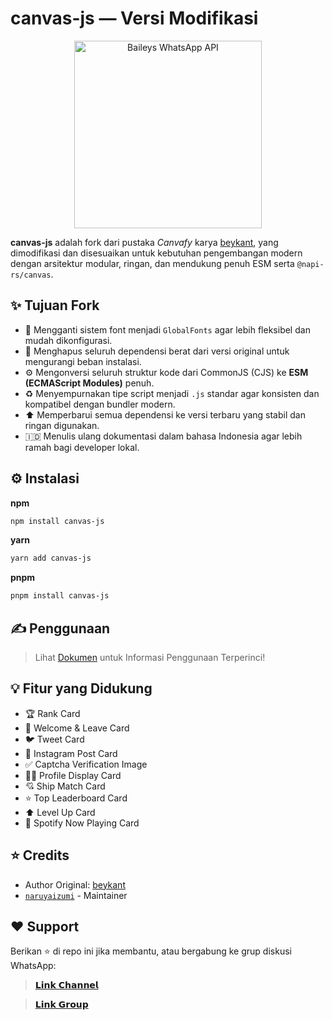 # canvas-js — Versi Modifikasi

<p align="center">
  <img src="https://i.supa.codes/kyWCSZ" width="300" alt="Baileys WhatsApp API">
</p>

**canvas-js** adalah fork dari pustaka *Canvafy* karya [beykant](https://github.com/beykant), yang dimodifikasi dan disesuaikan untuk kebutuhan pengembangan modern dengan arsitektur modular, ringan, dan mendukung penuh ESM serta `@napi-rs/canvas`.

## ✨ Tujuan Fork

- 🔧 Mengganti sistem font menjadi `GlobalFonts` agar lebih fleksibel dan mudah dikonfigurasi.
- 🧹 Menghapus seluruh dependensi berat dari versi original untuk mengurangi beban instalasi.
- ⚙️ Mengonversi seluruh struktur kode dari CommonJS (CJS) ke **ESM (ECMAScript Modules)** penuh.
- ♻️ Menyempurnakan tipe script menjadi `.js` standar agar konsisten dan kompatibel dengan bundler modern.
- ⬆️ Memperbarui semua dependensi ke versi terbaru yang stabil dan ringan digunakan.
- 🇮🇩 Menulis ulang dokumentasi dalam bahasa Indonesia agar lebih ramah bagi developer lokal.

## ⚙️ Instalasi

**npm**
```bash
npm install canvas-js
```

**yarn**
```bash
yarn add canvas-js
```

**pnpm**
```bash
pnpm install canvas-js
```

## ✍️ **Penggunaan**

> Lihat [Dokumen](https://fivesobes.gitbook.io/canvafy) untuk Informasi Penggunaan Terperinci!

## 💡 **Fitur yang Didukung**

- 🏆 Rank Card
- 🎉 Welcome & Leave Card
- 🐦 Tweet Card
- 📸 Instagram Post Card
- ✅ Captcha Verification Image
- 🧑‍💻 Profile Display Card
- 💘 Ship Match Card
- ⭐ Top Leaderboard Card
- ⬆️ Level Up Card
- 🎵 Spotify Now Playing Card

## ⭐ **Credits**

- Author Original: [beykant](https://github.com/beykant)
- [`naruyaizumi`](https://github.com/naruyaizumi) - Maintainer

## ❤️ **Support**

Berikan ⭐ di repo ini jika membantu, atau bergabung ke grup diskusi WhatsApp:

> [𝗟𝗶𝗻𝗸 𝗖𝗵𝗮𝗻𝗻𝗲𝗹](https://whatsapp.com/channel/0029Vb5vz4oDjiOfUeW2Mt03)

> [𝗟𝗶𝗻𝗸 𝗚𝗿𝗼𝘂𝗽](https://chat.whatsapp.com/J9DANHhVooxDslMY6Emjhi)